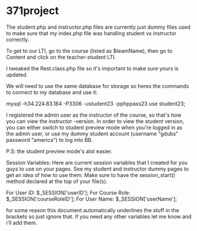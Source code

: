 # 371project

The student.php and instructor.php files are currently just dummy files used to make sure that my index.php file was handling student vs instructor correctly.

To get to our LTI, go to the course (listed as $teamName), then go to Content and click on the teacher-student LTI.

I tweaked the Rest.class.php file so it's important to make sure yours is updated. 

We will need to use the same database for storage so heres the commands to connect to my database and use it:

mysql -h34.224.83.184 -P3306 -ustudent23 -pphppass23
use student23;

I registered the admin user as the instructor of the course, so that's how you can view the instructor -version. In order to view the student version, you can either switch to student preview mode when you're logged in as the admin user, or use my dummy student account (username "gdubs" password "america") to log into BB. 

P.S: the student preview mode's alot easier. 

Session Variables:
  Here are current session variables that I created for you guys to use on your pages. See my student and instructor dummy pages to get an idea of how to use them. 
  Make sure to have the session_start() method declared at the top of your file(s).
  
  For User ID: $_SESSION['userID'];
  For Course Role: $_SESSION['courseRoleID'];
  For User Name: $_SESSION['userName'];
  
  for some reason this document automatically underlines the stuff in the brackets so just ignore that. if you need any other variables let me know and i'll add them. 
  
  
